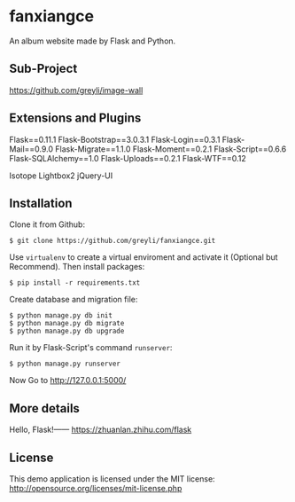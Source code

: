 # fanxiangce
An album website made by Flask and Python.

## Sub-Project
https://github.com/greyli/image-wall

## Extensions and Plugins

Flask==0.11.1
Flask-Bootstrap==3.0.3.1
Flask-Login==0.3.1
Flask-Mail==0.9.0
Flask-Migrate==1.1.0
Flask-Moment==0.2.1
Flask-Script==0.6.6
Flask-SQLAlchemy==1.0
Flask-Uploads==0.2.1
Flask-WTF==0.12

Isotope
Lightbox2
jQuery-UI

## Installation

Clone it from Github:

```
$ git clone https://github.com/greyli/fanxiangce.git
```
Use `virtualenv` to create a virtual enviroment and activate it (Optional but Recommend).
Then install packages:
```
$ pip install -r requirements.txt
```
Create database and migration file:
```
$ python manage.py db init
$ python manage.py db migrate
$ python manage.py db upgrade
```
Run it by Flask-Script's command `runserver`:
```
$ python manage.py runserver
```
Now Go to http://127.0.0.1:5000/

## More details

Hello, Flask!—— https://zhuanlan.zhihu.com/flask

## License
This demo application is licensed under the MIT license: http://opensource.org/licenses/mit-license.php
